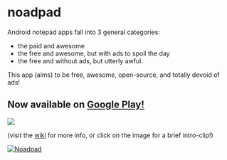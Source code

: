 # noadpad

Android notepad apps fall into 3 general categories:

* the paid and awesome
* the free and awesome, but with ads to spoil the day
* the free and without ads, but utterly awful.

This app (aims) to be free, awesome, open-source, and totally devoid of ads!


<h2> Now available on <a href="https://play.google.com/store/apps/details?id=com.luxlunaris.noadpadlight">Google Play!</a></h2>


<a href="https://play.google.com/store/apps/details?id=com.luxlunaris.noadpadlight"><img src="https://lh3.googleusercontent.com/cjsqrWQKJQp9RFO7-hJ9AfpKzbUb_Y84vXfjlP0iRHBvladwAfXih984olktDhPnFqyZ0nu9A5jvFwOEQPXzv7hr3ce3QVsLN8kQ2Ao=s0"></img>
 </a>





(visit the <a href="https://github.com/aiman-al-masoud/noadpad/wiki">wiki</a> for more info, or click on the image for a brief intro-clip!)


[![Noadpad](https://github.com/aiman-al-masoud/noadpadlight/blob/master/app/src/main/res/mipmap-xxxhdpi/ic_launcher_foreground.png
)](https://www.youtube.com/watch?v=mY2VOzTDQ_c)


